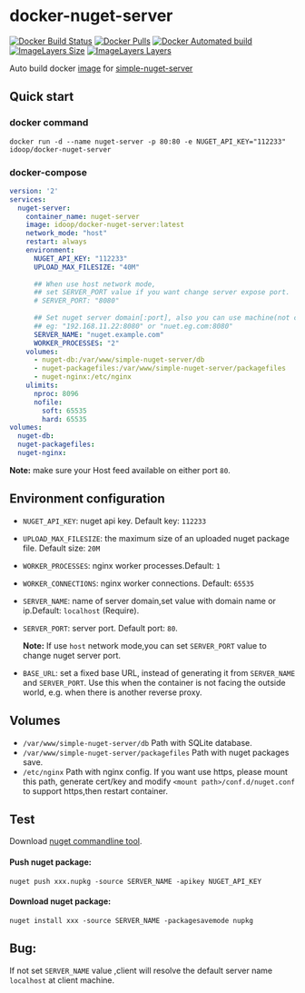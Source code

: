 # docker-nuget-server

[![Docker Build Status](https://img.shields.io/docker/build/idoop/docker-nuget-server.svg)](https://hub.docker.com/r/idoop/docker-nuget-server/)
[![Docker Pulls](https://img.shields.io/docker/pulls/idoop/docker-nuget-server.svg)](https://hub.docker.com/r/idoop/docker-nuget-server/)
[![Docker Automated build](https://img.shields.io/docker/automated/idoop/docker-nuget-server.svg)](https://hub.docker.com/r/idoop/docker-nuget-server/)
[![ImageLayers Size](https://img.shields.io/imagelayers/image-size/idoop/docker-nuget-server/latest.svg)](https://hub.docker.com/r/idoop/docker-nuget-server/)
[![ImageLayers Layers](https://img.shields.io/imagelayers/layers/idoop/docker-nuget-server/latest.svg)](https://hub.docker.com/r/idoop/docker-nuget-server/)



Auto build docker [image](https://hub.docker.com/r/idoop/docker-nuget-server/) for [simple-nuget-server](https://github.com/Daniel15/simple-nuget-server)

## Quick start

### docker command
``` shell
docker run -d --name nuget-server -p 80:80 -e NUGET_API_KEY="112233" idoop/docker-nuget-server
```

### docker-compose

``` yaml
version: '2'
services:
  nuget-server:
    container_name: nuget-server
    image: idoop/docker-nuget-server:latest
    network_mode: "host"
    restart: always
    environment:
      NUGET_API_KEY: "112233"
      UPLOAD_MAX_FILESIZE: "40M"
      
      ## When use host network mode, 
      ## set SERVER_PORT value if you want change server expose port.
      # SERVER_PORT: "8080"
      
      ## Set nuget server domain[:port], also you can use machine(not container) ip[:port]. 
      ## eg: "192.168.11.22:8080" or "nuet.eg.com:8080"
      SERVER_NAME: "nuget.example.com"
      WORKER_PROCESSES: "2"
    volumes:
      - nuget-db:/var/www/simple-nuget-server/db
      - nuget-packagefiles:/var/www/simple-nuget-server/packagefiles
      - nuget-nginx:/etc/nginx
    ulimits:
      nproc: 8096
      nofile:
        soft: 65535
        hard: 65535
volumes:
  nuget-db:
  nuget-packagefiles:
  nuget-nginx:
```

**Note:** make sure your Host feed available on either port `80`.

## Environment configuration

* `NUGET_API_KEY`:  nuget api key. Default key: `112233`

* `UPLOAD_MAX_FILESIZE`:  the maximum size of an uploaded nuget package file. Default size: `20M`

* `WORKER_PROCESSES`:  nginx worker processes.Default: `1`

* `WORKER_CONNECTIONS`:  nginx worker connections. Default: `65535`

* `SERVER_NAME`:  name of server domain,set value with domain name or ip.Default: `localhost` (Require). 

* `SERVER_PORT`:  server port. Default port: `80`.

  **Note:** If use `host` network mode,you can set `SERVER_PORT` value  to change nuget server port.

* `BASE_URL`:  set a fixed base URL, instead of generating it from `SERVER_NAME` and `SERVER_PORT`. Use this when the container is not facing the outside world, e.g. when there is another reverse proxy.

## Volumes
* `/var/www/simple-nuget-server/db` Path with SQLite database.
* `/var/www/simple-nuget-server/packagefiles` Path with nuget packages save.
* `/etc/nginx` Path with nginx config. If you want use https, please mount this path, generate cert/key and modify `<mount path>/conf.d/nuget.conf` to support https,then restart container.


## Test

Download [nuget commandline tool](https://www.nuget.org/downloads).

#### Push nuget package:
``` shell
nuget push xxx.nupkg -source SERVER_NAME -apikey NUGET_API_KEY
```

#### Download nuget package:
``` shell
nuget install xxx -source SERVER_NAME -packagesavemode nupkg
```

## Bug:

If not set `SERVER_NAME` value ,client will resolve the default server name `localhost` at client machine.
